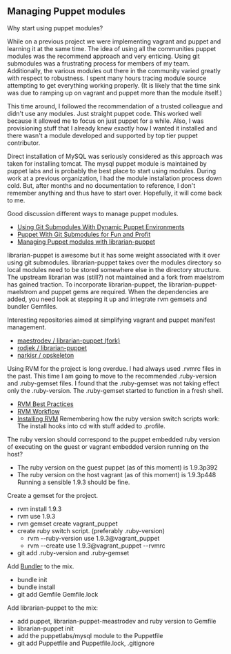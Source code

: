 Managing Puppet modules
-----------------------

Why start using puppet modules?

While on a previous project we were implementing vagrant and puppet and learning it at the same time. The idea of using all the communities puppet modules was the recommend approach and very enticing. Using git submodules was a frustrating process for members of my team. Additionally, the various modules out there in the community varied greatly with respect to robustness. I spent many hours tracing module source attempting to get everything working properly. (It is likely that the time sink was due to ramping up on vagrant and puppet more than the module itself.)

This time around, I followed the recommendation of a trusted colleague and didn't use any modules. Just straight puppet code. This worked well because it allowed me to focus on just puppet for a while. Also, I was provisioning stuff that I already knew exactly how I wanted it installed and there wasn't a module developed and supported by top tier puppet contributor.

Direct installation of MySQL was seriously considered as this approach was taken for installing tomcat. The mysql puppet module is maintained by puppet labs and is probably the best place to start using modules. During work at a previous organization, I had the module installation process down cold. But, after months and no documentation to reference, I don't remember anything and thus have to start over. Hopefully, it will come back to me.

Good discussion different ways to manage puppet modules.
- [Using Git Submodules With Dynamic Puppet Environments](http://sysadminsjourney.com/content/using-git-submodules-dynamic-puppet-environments/)
- [Puppet With Git Submodules for Fun and Profit](http://blog.thesilentpenguin.com/blog/2012/02/21/puppet-with-git-submodules-for-fun-and-profit/)
- [Managing Puppet modules with librarian-puppet](http://blog.csanchez.org/2013/01/24/managing-puppet-modules-with-librarian-puppet/)

librarian-puppet is awesome but it has some weight associated with it over using git submodules. librarian-puppet takes over the modules directory so local modules need to be stored somewhere else in the directory structure. The upstream librarian was (still?) not maintained and a fork from maelstrom has gained traction. To incorporate librarian-puppet, the librarian-puppet-maelstrom and puppet gems are required. When the dependencies are added, you need look at stepping it up and integrate rvm gemsets and bundler Gemfiles. 

Interesting repositories aimed at simplifying vagrant and puppet manifest management.
- [maestrodev / librarian-puppet (fork)](https://github.com/maestrodev/librarian-puppet)
- [rodjek / librarian-puppet](https://github.com/rodjek/librarian-puppet)
- [narkisr / opskeleton](https://github.com/narkisr/opskeleton)

Using RVM for the project is long overdue. I had always used .rvmrc files in the past. This time I am going to move to the recommended .ruby-version and .ruby-gemset files. I found that the .ruby-gemset was not taking effect only the .ruby-version. The .ruby-gemset started to function in a fresh shell. 

- [RVM Best Practices](http://rvm.io/rvm/best-practices)
- [RVM Workflow](https://rvm.io/workflow)
- [Installing RVM](https://rvm.io/rvm/install) Remembering how the ruby version switch scripts work:  The install hooks into cd with stuff added to .profile. 

The ruby version should correspond to the puppet embedded ruby version of executing on the guest or vagrant embedded version running on the host?
- The ruby version on the guest puppet (as of this moment) is 1.9.3p392
- The ruby version on the host vagrant (as of this moment) is 1.9.3p448
Running a sensible 1.9.3 should be fine.

Create a gemset for the project.
- rvm install 1.9.3
- rvm use 1.9.3
- rvm gemset create vagrant_puppet
- create ruby switch script. (preferably .ruby-version)
  - rvm --ruby-version use 1.9.3@vagrant_puppet
  - rvm --create use 1.9.3@vagrant_puppet --rvmrc
- git add .ruby-version and .ruby-gemset

Add [Bundler](http://bundler.io/) to the mix.
- bundle init
- bundle install
- git add Gemfile Gemfile.lock

Add librarian-puppet to the mix:
- add puppet, librarian-puppet-meastrodev and ruby version to Gemfile
- librarian-puppet init
- add the puppetlabs/mysql module to the Puppetfile
- git add Puppetfile and Puppetfile.lock, .gitignore

